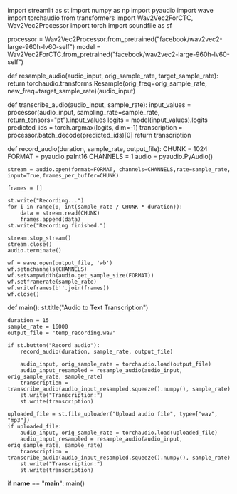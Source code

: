 import streamlit as st
import numpy as np
import pyaudio
import wave
import torchaudio
from transformers import Wav2Vec2ForCTC, Wav2Vec2Processor
import torch
import soundfile as sf

processor = Wav2Vec2Processor.from_pretrained("facebook/wav2vec2-large-960h-lv60-self")
model = Wav2Vec2ForCTC.from_pretrained("facebook/wav2vec2-large-960h-lv60-self")

def resample_audio(audio_input, orig_sample_rate, target_sample_rate):
    return torchaudio.transforms.Resample(orig_freq=orig_sample_rate, new_freq=target_sample_rate)(audio_input)

def transcribe_audio(audio_input, sample_rate):
    input_values = processor(audio_input, sampling_rate=sample_rate, return_tensors="pt").input_values
    logits = model(input_values).logits
    predicted_ids = torch.argmax(logits, dim=-1)
    transcription = processor.batch_decode(predicted_ids)[0]
    return transcription

def record_audio(duration, sample_rate, output_file):
    CHUNK = 1024
    FORMAT = pyaudio.paInt16
    CHANNELS = 1
    audio = pyaudio.PyAudio()

    stream = audio.open(format=FORMAT, channels=CHANNELS,rate=sample_rate, input=True,frames_per_buffer=CHUNK)

    frames = []

    st.write("Recording...")
    for i in range(0, int(sample_rate / CHUNK * duration)):
        data = stream.read(CHUNK)
        frames.append(data)
    st.write("Recording finished.")

    stream.stop_stream()
    stream.close()
    audio.terminate()

    wf = wave.open(output_file, 'wb')
    wf.setnchannels(CHANNELS)
    wf.setsampwidth(audio.get_sample_size(FORMAT))
    wf.setframerate(sample_rate)
    wf.writeframes(b''.join(frames))
    wf.close()

def main():
    st.title("Audio to Text Transcription")

    duration = 15 
    sample_rate = 16000  
    output_file = "temp_recording.wav"

    if st.button("Record audio"):
        record_audio(duration, sample_rate, output_file)

        audio_input, orig_sample_rate = torchaudio.load(output_file)
        audio_input_resampled = resample_audio(audio_input, orig_sample_rate, sample_rate)
        transcription = transcribe_audio(audio_input_resampled.squeeze().numpy(), sample_rate)
        st.write("Transcription:")
        st.write(transcription)

    uploaded_file = st.file_uploader("Upload audio file", type=["wav", "mp3"])
    if uploaded_file:
        audio_input, orig_sample_rate = torchaudio.load(uploaded_file)
        audio_input_resampled = resample_audio(audio_input, orig_sample_rate, sample_rate)
        transcription = transcribe_audio(audio_input_resampled.squeeze().numpy(), sample_rate)
        st.write("Transcription:")
        st.write(transcription)

if __name__ == "__main__":
    main()
